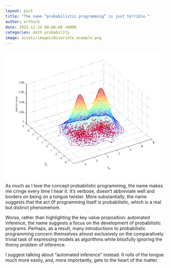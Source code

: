 ```yaml
---
layout: post
title: "The name “probabilistic programming” is just terrible."
author: arthurb
date: 2015-12-24 00:00:00 +0000
categories: math probability
image: assets/images/Bivariate_example.png
---
```


![](/assets/images/Bivariate_example.png)

As much as I love the concept probabilistic programming, the name makes me cringe every time I hear it. It’s verbose, doesn’t abbreviate well and borders on being on a tongue twister. More substantially, the name suggests that the act 0f programming itself is probabilistic, which is a real but distinct phenomenom.

Worse, rather than highlighting the key value proposition: automated inference, the name suggests a focus on the development of probabilistic programs. Perhaps, as a result, many introductions to probabilistic programming concern themselves almost exclusively on the comparatively trivial task of expressing models as algorithms while blissfully ignoring the thorny problem of inference.

I suggest talking about “automated inference” instead. It rolls of the tongue much more easily, and, more importantly, gets to the heart of the matter.
